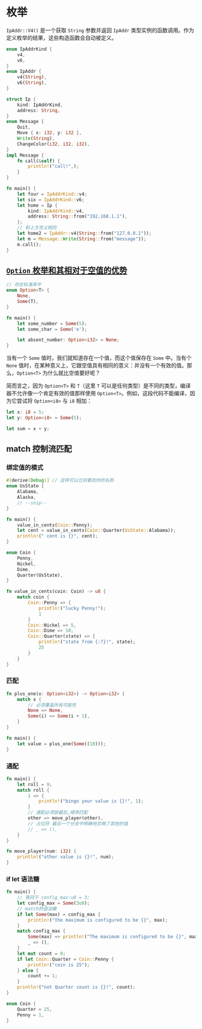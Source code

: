 # 枚举

`IpAddr::V4()` 是一个获取 `String` 参数并返回 `IpAddr` 类型实例的函数调用。作为定义枚举的结果，这些构造函数会自动被定义。

```rust
enum IpAddrKind {
    v4,
    v6,
}
enum IpAddr {
    v4(String),
    v6(String),
}

struct Ip {
    kind: IpAddrKind,
    address: String,
}
enum Message {
    Quit,
    Move { x: i32, y: i32 },
    Write(String),
    ChangeColor(i32, i32, i32),
}
impl Message {
    fn call(&self) {
        println!("call!",);
    }
}

fn main() {
    let four = IpAddrKind::v4;
    let six = IpAddrKind::v6;
    let home = Ip {
        kind: IpAddrKind::v4,
        address: String::from("192.168.1.1"),
    };
    // 和上方含义相同
    let home2 = IpAddr::v4(String::from("127.0.0.1"));
    let m = Message::Write(String::from("message"));
    m.call();
}

```

## [`Option` 枚举和其相对于空值的优势](https://kaisery.github.io/trpl-zh-cn/ch06-01-defining-an-enum.html#option-枚举和其相对于空值的优势)

```rust
// 存在标准库中
enum Option<T> {
    None,
    Some(T),
}
```

```rust
fn main() {
    let some_number = Some(5);
    let some_char = Some('e');

    let absent_number: Option<i32> = None;
}
```

当有一个 `Some` 值时，我们就知道存在一个值，而这个值保存在 `Some` 中。当有个 `None` 值时，在某种意义上，它跟空值具有相同的意义：并没有一个有效的值。那么，`Option<T>` 为什么就比空值要好呢？

简而言之，因为 `Option<T>` 和 `T`（这里 `T` 可以是任何类型）是不同的类型，编译器不允许像一个肯定有效的值那样使用 `Option<T>`。例如，这段代码不能编译，因为它尝试将 `Option<i8>` 与 `i8` 相加：

```rust
let x: i8 = 5;
let y: Option<i8> = Some(5);

let sum = x + y;
```

## match 控制流匹配

### 绑定值的模式

```rust
#[derive(Debug)] // 这样可以立刻看到州的名称
enum UsState {
    Alabama,
    Alaska,
    // --snip--
}

fn main() {
    value_in_cents(Coin::Penny);
    let cent = value_in_cents(Coin::Quarter(UsState::Alabama));
    println!(" cent is {}", cent);
}

enum Coin {
    Penny,
    Nickel,
    Dime,
    Quarter(UsState),
}

fn value_in_cents(coin: Coin) -> u8 {
    match coin {
        Coin::Penny => {
            println!("lucky Penny!");
            1
        }
        Coin::Nickel => 5,
        Coin::Dime => 10,
        Coin::Quarter(state) => {
            println!("state from {:?}!", state);
            25
        }
    }
}
```

### 匹配

```rust
fn plus_one(x: Option<i32>) -> Option<i32> {
    match x {
        // 必须覆盖所有可能性
        None => None,
        Some(i) => Some(i + 1),
    }
}

fn main() {
    let value = plus_one(Some((10)));
}

```

### 通配

```rust
fn main() {
    let roll = 9;
    match roll {
        1 => {
            println!("bingo your value is {}!", 1);
        }
        // 通配必须放最后,顺序匹配
        other => move_player(other),
        // 占位符 最后一个分支中明确地忽略了其他的值
        // _ => (),
    }
}

fn move_player(num: i32) {
    println!("other value is {}!", num);
}

```

### if let 语法糖

```rust
fn main() {
    // 等同于 config_max:u8 = 3;
    let config_max = Some(3u8);
    // match的语法糖
    if let Some(max) = config_max {
        println!("the maximum is configured to be {}", max);
    }
    match config_max {
        Some(max) => println!("The maximum is configured to be {}", max),
        _ => (),
    }
    let mut count = 0;
    if let Coin::Quarter = Coin::Penny {
        println!("coin is 25");
    } else {
        count += 1;
    }
    println!("not Quarter count is {}!", count);
}

enum Coin {
    Quarter = 25,
    Penny = 1,
}

```

